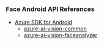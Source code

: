 ### Face Android API References

* [Azure SDK for Android](https://azure.github.io/azure-sdk-for-android/)
    * [azure-ai-vision-common](https://azure.github.io/azure-sdk-for-android/azure-ai-vision-common/index.html)
    * [azure-ai-vision-faceanalyzer](https://azure.github.io/azure-sdk-for-android/azure-ai-vision-faceanalyzer/com/azure/android/ai/vision/faceanalyzer/package-summary.html)
